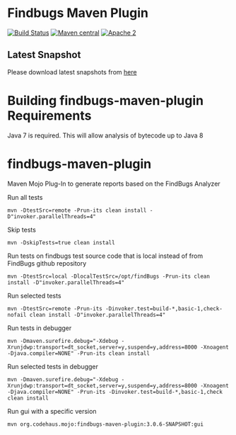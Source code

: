 # Findbugs Maven Plugin

[![Build Status](https://travis-ci.org/gleclaire/findbugs-maven-plugin.svg?branch=master)](https://travis-ci.org/gleclaire/findbugs-maven-plugin)
[![Maven central](https://maven-badges.herokuapp.com/maven-central/org.codehaus.mojo/findbugs-maven-plugin/badge.svg)](https://maven-badges.herokuapp.com/maven-central/org.codehaus.mojo/findbugs-maven-plugin)
[![Apache 2](https://img.shields.io/badge/license-Apache%202-blue.svg)](https://www.apache.org/licenses/LICENSE-2.0)

## Latest Snapshot ##

Please download latest snapshots from [here](https://oss.sonatype.org/content/repositories/snapshots/org/codehaus/mojo/findbugs-maven-plugin/)

Building findbugs-maven-plugin Requirements
=====================

Java 7 is required.  This will allow analysis of bytecode up to Java 8

findbugs-maven-plugin
=====================

Maven Mojo Plug-In to generate reports based on the FindBugs Analyzer

Run all tests
```
mvn -DtestSrc=remote -Prun-its clean install -D"invoker.parallelThreads=4"
```
Skip tests
```
mvn -DskipTests=true clean install
```
Run tests on findbugs test source code that is local instead of from FindBugs github repository
```
mvn -DtestSrc=local -DlocalTestSrc=/opt/findBugs -Prun-its clean install -D"invoker.parallelThreads=4"
```

Run selected tests
```
mvn -DtestSrc=remote -Prun-its -Dinvoker.test=build-*,basic-1,check-nofail clean install -D"invoker.parallelThreads=4"
```

Run tests in debugger
```
mvn -Dmaven.surefire.debug="-Xdebug -Xrunjdwp:transport=dt_socket,server=y,suspend=y,address=8000 -Xnoagent -Djava.compiler=NONE" -Prun-its clean install 
```

Run selected tests in debugger
```
mvn -Dmaven.surefire.debug="-Xdebug -Xrunjdwp:transport=dt_socket,server=y,suspend=y,address=8000 -Xnoagent -Djava.compiler=NONE" -Prun-its -Dinvoker.test=build-*,basic-1,check clean install
```

Run gui with a specific version 
```
mvn org.codehaus.mojo:findbugs-maven-plugin:3.0.6-SNAPSHOT:gui 
```

